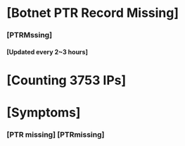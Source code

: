 # [Botnet PTR Record Missing]
### [PTRMssing]
#### [Updated every 2~3 hours]

# [Counting 3753 IPs]

# [Symptoms] 
###   [PTR missing] [PTRmissing]

